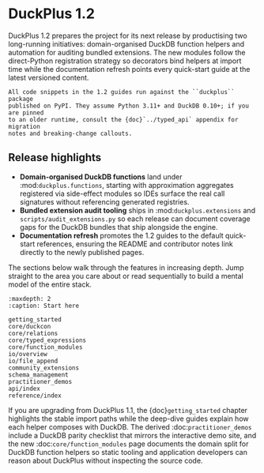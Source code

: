 # DuckPlus 1.2

DuckPlus 1.2 prepares the project for its next release by productising two
long-running initiatives: domain-organised DuckDB function helpers and
automation for auditing bundled extensions. The new modules follow the
direct-Python registration strategy so decorators bind helpers at import time
while the documentation refresh points every quick-start guide at the latest
versioned content.

```{tip}
All code snippets in the 1.2 guides run against the ``duckplus`` package
published on PyPI. They assume Python 3.11+ and DuckDB 0.10+; if you are pinned
to an older runtime, consult the {doc}`../typed_api` appendix for migration
notes and breaking-change callouts.
```

## Release highlights

- **Domain-organised DuckDB functions** land under
  :mod:`duckplus.functions`, starting with approximation aggregates registered
  via side-effect modules so IDEs surface the real call signatures without
  referencing generated registries.
- **Bundled extension audit tooling** ships in :mod:`duckplus.extensions` and
  ``scripts/audit_extensions.py`` so each release can document coverage gaps for
  the DuckDB bundles that ship alongside the engine.
- **Documentation refresh** promotes the 1.2 guides to the default quick-start
  references, ensuring the README and contributor notes link directly to the
  newly published pages.

The sections below walk through the features in increasing depth. Jump straight
to the area you care about or read sequentially to build a mental model of the
entire stack.

```{toctree}
:maxdepth: 2
:caption: Start here

getting_started
core/duckcon
core/relations
core/typed_expressions
core/function_modules
io/overview
io/file_append
community_extensions
schema_management
practitioner_demos
api/index
reference/index
```

If you are upgrading from DuckPlus 1.1, the {doc}`getting_started` chapter
highlights the stable import paths while the deep-dive guides explain how each
helper composes with DuckDB. The derived :doc:`practitioner_demos` include a
DuckDB parity checklist that mirrors the interactive demo site, and the
new :doc:`core/function_modules` page documents the domain split for DuckDB
function helpers so static tooling and application developers can reason about
DuckPlus without inspecting the source code.
